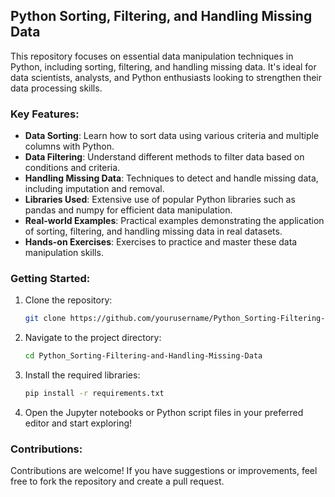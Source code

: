 ## Python Sorting, Filtering, and Handling Missing Data

This repository focuses on essential data manipulation techniques in Python, including sorting, filtering, and handling missing data. It's ideal for data scientists, analysts, and Python enthusiasts looking to strengthen their data processing skills.

### Key Features:
- **Data Sorting**: Learn how to sort data using various criteria and multiple columns with Python.
- **Data Filtering**: Understand different methods to filter data based on conditions and criteria.
- **Handling Missing Data**: Techniques to detect and handle missing data, including imputation and removal.
- **Libraries Used**: Extensive use of popular Python libraries such as pandas and numpy for efficient data manipulation.
- **Real-world Examples**: Practical examples demonstrating the application of sorting, filtering, and handling missing data in real datasets.
- **Hands-on Exercises**: Exercises to practice and master these data manipulation skills.

### Getting Started:
1. Clone the repository:
   ```bash
   git clone https://github.com/yourusername/Python_Sorting-Filtering-and-Handling-Missing-Data.git
   ```
2. Navigate to the project directory:
   ```bash
   cd Python_Sorting-Filtering-and-Handling-Missing-Data
   ```
3. Install the required libraries:
   ```bash
   pip install -r requirements.txt
   ```
4. Open the Jupyter notebooks or Python script files in your preferred editor and start exploring!

### Contributions:
Contributions are welcome! If you have suggestions or improvements, feel free to fork the repository and create a pull request.

